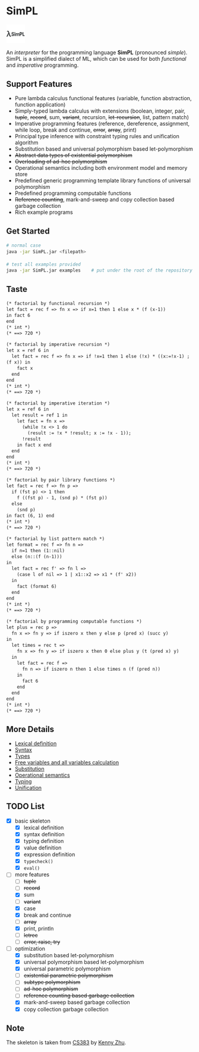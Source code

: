 # SimPL
<img src="assets/simpl.png" alt="SimPL" width="10%" >

An *interpreter* for the programming language **SimPL** (pronounced *simple*).
SimPL is a simplified dialect of ML, which can be used for both *functional* and *imperative* programming.

## Support Features
* Pure lambda calculus functional features (variable, function abstraction, function application)
* Simply-typed lambda calculus with extensions (boolean, integer, pair, ~~tuple~~, ~~record~~, sum, ~~variant~~, recursion, ~~let-recursion~~, list, pattern match)
* Imperative programming features (reference, dereference, assignment, while loop, break and continue, ~~error~~, ~~array~~, print)
* Principal type inference with constraint typing rules and unification algorithm
* Substitution based and universal polymorphism based let-polymorphism
* ~~Abstract data types of existential polymorphism~~
* ~~Overloading of ad-hoc polymorphism~~
* Operational semantics including both environment model and memory store
* Predefined generic programming template library functions of universal polymorphism
* Predefined programming computable functions
* ~~Reference counting~~, mark-and-sweep and copy collection based garbage collection
* Rich example programs

## Get Started
```bash
# normal case
java -jar SimPL.jar <filepath>

# test all examples provided
java -jar SimPL.jar examples    # put under the root of the repository
```

## Taste
```ML
(* factorial by functional recursion *)
let fact = rec f => fn x => if x=1 then 1 else x * (f (x-1))
in fact 6
end
(* int *)
(* ==> 720 *)
```

```ML
(* factorial by imperative recursion *)
let x = ref 6 in
  let fact = rec f => fn x => if !x=1 then 1 else (!x) * ((x:=!x-1) ; (f x)) in
    fact x
  end
end
(* int *)
(* ==> 720 *)
```

```ML
(* factorial by imperative iteration *)
let x = ref 6 in
  let result = ref 1 in
    let fact = fn x => 
      (while !x <> 1 do
        (result := !x * !result; x := !x - 1));
      !result
    in fact x end
  end
end
(* int *)
(* ==> 720 *)
```

```ML
(* factorial by pair library functions *)
let fact = rec f => fn p => 
  if (fst p) <> 1 then
    f ((fst p) - 1, (snd p) * (fst p))
  else
    (snd p)
in fact (6, 1) end
(* int *)
(* ==> 720 *)
```

```ML
(* factorial by list pattern match *)
let format = rec f => fn n => 
  if n=1 then (1::nil)
  else (n::(f (n-1)))
in
  let fact = rec f' => fn l => 
    (case l of nil => 1 | x1::x2 => x1 * (f' x2))
  in
    fact (format 6)
  end
end
(* int *)
(* ==> 720 *)
```

```ML
(* factorial by programming computable functions *)
let plus = rec p =>
  fn x => fn y => if iszero x then y else p (pred x) (succ y)
in
  let times = rec t =>
    fn x => fn y => if iszero x then 0 else plus y (t (pred x) y)
  in
    let fact = rec f =>
      fn n => if iszero n then 1 else times n (f (pred n))
    in
      fact 6
    end
  end
end
(* int *)
(* ==> 720 *)
```

## More Details
* [Lexical definition](doc/Lexical.md)
* [Syntax](doc/Syntax.md)
* [Types](doc/Types.md)
* [Free variables and all variables calculation](doc/FreeVariables-AllVariables.md)
* [Substitution](doc/Substitution.md)
* [Operational semantics](doc/OperationalSemantics.md)
* [Typing](doc/Typing.md)
* [Unification](doc/Unification.md)

## TODO List
- [x] basic skeleton
  - [x] lexical definition
  - [x] syntax definition
  - [x] typing definition
  - [x] value definition
  - [x] expression definition
  - [x] `typecheck()`
  - [x] `eval()`
- [ ] more features
  - [ ] ~~tuple~~
  - [ ] ~~record~~
  - [x] sum
  - [ ] ~~variant~~
  - [x] case
  - [x] break and continue
  - [ ] ~~array~~
  - [x] print, println
  - [ ] ~~letrec~~
  - [ ] ~~error, raise, try~~
- [ ] optimization
  - [x] substitution based let-polymorphism
  - [x] universal polymorphism based let-polymorphism
  - [x] universal parametric polymorphism
  - [ ] ~~existential parametric polymorphism~~
  - [ ] ~~subtype polymorphism~~
  - [ ] ~~ad-hoc polymorphism~~
  - [ ] ~~reference counting based garbage collection~~
  - [x] mark-and-sweep based garbage collection
  - [x] copy collection garbage collection

## Note
The skeleton is taken from [CS383](https://www.cs.sjtu.edu.cn/~kzhu/cs383/) by [Kenny Zhu](https://www.cs.sjtu.edu.cn/~kzhu/).